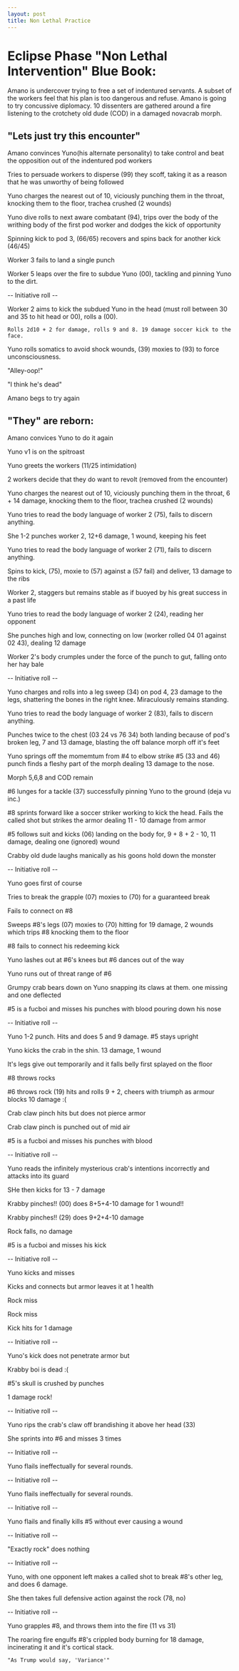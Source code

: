 ```yaml
---
layout: post
title: Non Lethal Practice
---
```

Eclipse Phase "Non Lethal Intervention" Blue Book:
===

Amano is undercover trying to free a set of indentured servants. A subset of the workers feel that his plan is too dangerous and refuse. Amano is going to try concussive diplomacy. 10 dissenters are gathered around a fire listening to the crotchety old dude (COD) in a damaged novacrab morph.

"Lets just try this encounter"
---
Amano convinces Yuno(his alternate personality) to take control and beat the opposition out of the indentured pod workers

Tries to persuade workers to disperse (99) they scoff, taking it as a reason that he was unworthy of being followed

Yuno charges the nearest out of 10, viciously punching them in the throat, knocking them to the floor, trachea crushed (2 wounds)

Yuno dive rolls to next aware combatant (94), trips over the body of the writhing body of the first pod worker and dodges the kick of opportunity

Spinning kick to pod 3, (66/65) recovers and spins back for another kick (46/45)

Worker 3 fails to land a single punch

Worker 5 leaps over the fire to subdue Yuno (00), tackling and pinning Yuno to the dirt.

-- Initiative roll -- 

Worker 2 aims to kick the subdued Yuno in the head (must roll between 30 and 35 to hit head or 00), rolls a (00).

    Rolls 2d10 + 2 for damage, rolls 9 and 8. 19 damage soccer kick to the face.

Yuno rolls somatics to avoid shock wounds, (39) moxies to (93) to force unconsciousness. 

"Alley-oop!"

"I think he's dead"


Amano begs to try again


"They" are reborn:
---
Amano convices Yuno to do it again

Yuno v1 is on the spitroast

Yuno greets the workers (11/25 intimidation)

2 workers decide that they do want to revolt (removed from the encounter)

Yuno charges the nearest out of 10, viciously punching them in the throat, 6 + 14 damage, knocking them to the floor, trachea crushed (2 wounds)

Yuno tries to read the body language of worker 2 (75), fails to discern anything.

She 1-2 punches worker 2, 12+6 damage, 1 wound, keeping his feet

Yuno tries to read the body language of worker 2 (71), fails to discern anything.

Spins to kick, (75), moxie to (57) against a (57 fail) and deliver, 13 damage to the ribs

Worker 2, staggers but remains stable as if buoyed by his great success in a past life

Yuno tries to read the body language of worker 2 (24), reading her opponent

She punches high and low, connecting on low (worker rolled 04 01 against 02 43), dealing 12 damage

Worker 2's body crumples under the force of the punch to gut, falling onto her hay bale

-- Initiative roll -- 

Yuno charges and rolls into a leg sweep (34) on pod 4, 23 damage to the legs, shattering the bones in the right knee. Miraculously remains standing.

Yuno tries to read the body language of worker 2 (83), fails to discern anything.

Punches twice to the chest (03 24 vs 76 34) both landing because of pod's broken leg, 7 and 13 damage, blasting the off balance morph off it's feet

Yuno springs off the momemtum from #4 to elbow strike #5 (33 and 46) punch finds a fleshy part of the morph dealing 13 damage to the nose.

Morph 5,6,8 and COD remain

\#6 lunges for a tackle (37) successfully pinning Yuno to the ground (deja vu inc.)

\#8 sprints forward like a soccer striker working to kick the head. Fails the called shot but strikes the armor dealing 11 - 10 damage from armor

\#5 follows suit and kicks (06) landing on the body for, 9 + 8 + 2 - 10, 11 damage, dealing one (ignored) wound

Crabby old dude laughs manically as his goons hold down the monster

-- Initiative roll -- 

Yuno goes first of course

Tries to break the grapple (07) moxies to (70) for a guaranteed break

Fails to connect on #8

Sweeps #8's legs (07) moxies to (70) hitting for 19 damage, 2 wounds which trips #8 knocking them to the floor

\#8 fails to connect his redeeming kick

Yuno lashes out at #6's knees but #6 dances out of the way

Yuno runs out of threat range of #6

Grumpy crab bears down on Yuno snapping its claws at them. one missing and one deflected

\#5 is a fucboi and misses his punches with blood pouring down his nose

-- Initiative roll -- 

Yuno 1-2 punch. Hits and does 5 and 9 damage. #5 stays upright

Yuno kicks the crab in the shin. 13 damage, 1 wound

It's legs give out temporarily and it falls belly first splayed on the floor

\#8 throws rocks

\#6 throws rock (19) hits and rolls 9 + 2, cheers with triumph as armour blocks 10 damage :(

Crab claw pinch hits but does not pierce armor

Crab claw pinch is punched out of mid air

\#5 is a fucboi and misses his punches with blood 

-- Initiative roll -- 

Yuno reads the infinitely mysterious crab's intentions incorrectly and attacks into its guard

SHe then kicks for 13 - 7 damage

Krabby pinches!! (00) does 8+5+4-10 damage for 1 wound!!

Krabby pinches!! (29) does 9+2+4-10 damage

Rock falls, no damage

\#5 is a fucboi and misses his kick

-- Initiative roll -- 

Yuno kicks and misses

Kicks and connects but armor leaves it at 1 health

Rock miss

Rock miss

Kick hits for 1 damage

-- Initiative roll -- 

Yuno's kick does not penetrate armor but

Krabby boi is dead :(

\#5's skull is crushed by punches

1 damage rock!

-- Initiative roll -- 

Yuno rips the crab's claw off brandishing it above her head (33)

She sprints into #6 and misses 3 times

-- Initiative roll -- 

Yuno flails ineffectually for several rounds.

-- Initiative roll -- 

Yuno flails ineffectually for several rounds.

-- Initiative roll -- 

Yuno flails and finally kills #5 without ever causing a wound

-- Initiative roll -- 

"Exactly rock" does nothing

-- Initiative roll -- 

Yuno, with one opponent left makes a called shot to break #8's other leg, and does 6 damage.

She then takes full defensive action against the rock (78, no)

-- Initiative roll -- 

Yuno grapples #8, and throws them into the fire (11 vs 31)

The roaring fire engulfs #8's crippled body burning for 18 damage, incinerating it and it's cortical stack.

    "As Trump would say, 'Variance'"
